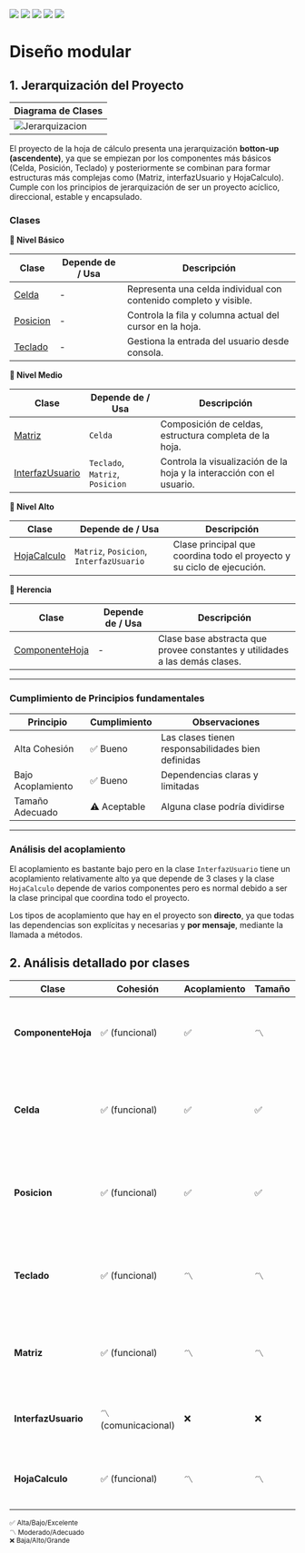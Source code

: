 [![](https://img.shields.io/badge/-Inicio-FFF?style=flat&logo=Emlakjet&logoColor=black)](/README.md) [![](https://img.shields.io/badge/-Entrega_1-FFF?style=flat&logo=openstreetmap&logoColor=black)](/documentos/entregas.d.md) [![](https://img.shields.io/badge/-Entrega_2-FFF?style=flat&logo=openstreetmap&logoColor=black)](/documentos/entregas.dM.md)  [![](https://img.shields.io/badge/-Entrega_3-FFF?style=flat&logo=openstreetmap&logoColor=black)](/documentos/entregas.dOO.md)  [![](https://img.shields.io/badge/-Entrega_4-FFF?style=flat&logo=openstreetmap&logoColor=black)]()


# Diseño modular

## 1. **Jerarquización del Proyecto**

<div align=center>

| Diagrama de Clases|
|-|
|![Jerarquizacion](/images/modelosUML/DiseñoModular.svg)| !

</div>

El proyecto de la hoja de cálculo presenta una jerarquización **botton-up (ascendente)**, ya que se empiezan por los componentes más básicos (Celda, Posición, Teclado) y posteriormente se combinan para formar estructuras más complejas como (Matriz, interfazUsuario y HojaCalculo). Cumple con los principios de jerarquización de ser un proyecto acíclico, direccional, estable y encapsulado.

### Clases

**🧱 Nivel Básico**

| Clase                          | Depende de / Usa | Descripción                                                       |
|--------------------------------|------------------|-------------------------------------------------------------------|
| [Celda](/src/Celda.java)       | -                | Representa una celda individual con contenido completo y visible. |
| [Posicion](/src/Posicion.java) | -                | Controla la fila y columna actual del cursor en la hoja.          |
| [Teclado](/src/Teclado.java)   | -                | Gestiona la entrada del usuario desde consola.                    |

**🧩 Nivel Medio**

| Clase                                        | Depende de / Usa                | Descripción                                                           |
|----------------------------------------------|---------------------------------|-----------------------------------------------------------------------|
| [Matriz](/src/Matriz.java)                   | `Celda`                         | Composición de celdas, estructura completa de la hoja.                |
| [InterfazUsuario](/src/InterfazUsuario.java) | `Teclado`, `Matriz`, `Posicion` | Controla la visualización de la hoja y la interacción con el usuario. |

**🧠 Nivel Alto**

| Clase                                | Depende de / Usa                        | Descripción                                                            |
|--------------------------------------|-----------------------------------------|------------------------------------------------------------------------|
| [HojaCalculo](/src/HojaCalculo.java) | `Matriz`, `Posicion`, `InterfazUsuario` | Clase principal que coordina todo el proyecto y su ciclo de ejecución. |

**🧬 Herencia**

| Clase                                      | Depende de / Usa | Descripción                                                                 |
|--------------------------------------------|------------------|-----------------------------------------------------------------------------|
| [ComponenteHoja](/src/ComponenteHoja.java) | -                | Clase base abstracta que provee constantes y utilidades a las demás clases. |

---

### Cumplimiento de Principios fundamentales

<div align=center>

|Principio|Cumplimiento|Observaciones|
|-|-|-|
|Alta Cohesión|✅ Bueno|Las clases tienen responsabilidades bien definidas|
|Bajo Acoplamiento|✅ Bueno|Dependencias claras y limitadas|
|Tamaño Adecuado|⚠️ Aceptable|Alguna clase podría dividirse|

</div>

---

### Análisis del acoplamiento
El acoplamiento es bastante bajo pero en la clase `InterfazUsuario` tiene un acoplamiento relativamente alto ya que depende de 3 clases y la clase `HojaCalculo` depende de varios componentes pero es normal debido a ser la clase principal que coordina todo el proyecto. 

Los tipos de acoplamiento que hay en el proyecto son **directo**, ya que todas las dependencias son explícitas y necesarias y **por mensaje**, mediante la llamada a métodos.


## 2. **Análisis detallado por clases**

<div align=center>

| Clase    | Cohesión       | Acoplamiento | Tamaño     | Fortalezas     |
|--------------------|----------------|--------------|------------|----------|
| **ComponenteHoja** | ✅ (funcional) | ✅         | 〽️   | - Base común para todas<br>- Encapsula constantes<br>- Métodos utilitarios |
| **Celda**          | ✅ (funcional) | ✅         | ✅  | - Responsabilidad única clara<br>- Buen encapsulamiento<br>- Métodos cohesivos |
| **Posicion**       | ✅ (funcional) | ✅         | ✅  | - Manejo perfecto de posición<br>- Validación de límites<br>- Movimiento claro |
| **Teclado**        | ✅ (funcional) | 〽️     | 〽️   | - Encapsula interacción<br>- Tipos de entrada definidos<br>- Cierre recursos |
| **Matriz**         | ✅ (funcional) | 〽️     | 〽️   | - Gestión bidimensional<br>- Inicialización adecuada<br>- Acceso controlado  |
| **InterfazUsuario**| 〽️ (comunicacional) | ❌ | ❌     | - Encapsula visualización<br>- Formato claro<br>- Separa modelo-vista       |
| **HojaCalculo**    | ✅ (funcional) | 〽️     | 〽️   | - Punto de entrada claro<br>- Ciclo de vida definido<br>- Delega bien       |

</div>
 
<sup>✅ Alta/Bajo/Excelente</sup>  
<sup>〽️ Moderado/Adecuado</sup>  
<sup>❌ Baja/Alto/Grande</sup>